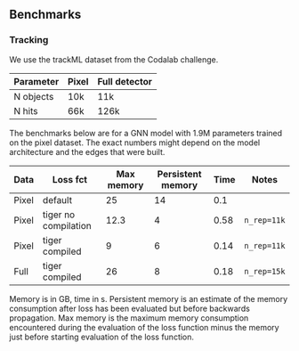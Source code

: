 ## Benchmarks

### Tracking

We use the trackML dataset from the Codalab challenge.

| Parameter | Pixel | Full detector |
| --------- | ----- | ------------- |
| N objects | 10k   | 11k           |
| N hits    | 66k   | 126k          |

The benchmarks below are for a GNN model with 1.9M parameters trained on the
pixel dataset. The exact numbers might depend on the model architecture and the
edges that were built.

| Data  | Loss fct             | Max memory | Persistent memory | Time | Notes       |
| ----- | -------------------- | ---------- | ----------------- | ---- | ----------- |
| Pixel | default              | 25         | 14                | 0.1  |
| Pixel | tiger no compilation | 12.3       | 4                 | 0.58 | `n_rep=11k` |
| Pixel | tiger compiled       | 9          | 6                 | 0.14 | `n_rep=11k` |
| Full  | tiger compiled       | 26         | 8                 | 0.18 | `n_rep=15k` |

Memory is in GB, time in s. Persistent memory is an estimate of the memory
consumption after loss has been evaluated but before backwards propagation. Max
memory is the maximum memory consumption encountered during the evaluation of
the loss function minus the memory just before starting evaluation of the loss
function.
